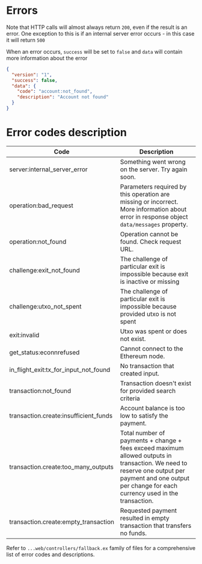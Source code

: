 # Errors

Note that HTTP calls will almost always return `200`, even if the result is an error. One exception to this is if an internal server error occurs - in this case it will return `500`

When an error occurs, `success` will be set to `false` and `data` will contain more information about the error

```json
{
  "version": "1",
  "success": false,
  "data": {
    "code": "account:not_found",
    "description": "Account not found"
  }
}
```

# Error codes description

Code | Description
---- | -----------  
server:internal_server_error | Something went wrong on the server. Try again soon.
operation:bad_request | Parameters required by this operation are missing or incorrect. More information about error in response object `data/messages` property.
operation:not_found | Operation cannot be found. Check request URL.
challenge:exit_not_found | The challenge of particular exit is impossible because exit is inactive or missing
challenge:utxo_not_spent | The challenge of particular exit is impossible because provided utxo is not spent
exit:invalid | Utxo was spent or does not exist.
get_status:econnrefused | Cannot connect to the Ethereum node.
in_flight_exit:tx_for_input_not_found | No transaction that created input.
transaction:not_found | Transaction doesn't exist for provided search criteria
transaction.create:insufficient_funds | Account balance is too low to satisfy the payment.
transaction.create:too_many_outputs | Total number of payments + change + fees exceed maximum allowed outputs in transaction. We need to reserve one output per payment and one output per change for each currency used in the transaction.
transaction.create:empty_transaction | Requested payment resulted in empty transaction that transfers no funds.

Refer to `...web/controllers/fallback.ex` family of files for a comprehensive list of error codes and descriptions.
